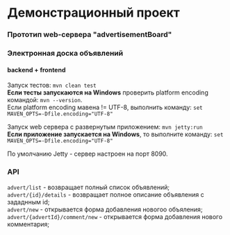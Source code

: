 # Демонстрационный проект
### Прототип web-сервера "advertisementBoard"<br>
### Электронная доска объявлений
#### backend + frontend

Запуск тестов: `mvn clean test`<br>
**Если тесты запускаются на Windows** проверить platform encoding командой:
`mvn --version`. <br>
Если platform encoding мавена != UTF-8, выполнить команду: `set MAVEN_OPTS=-Dfile.encoding="UTF-8"`


Запуск web сервера с развернутым приложением: `mvn jetty:run`<br>
**Если приложение запускается на Windows**, то выполните команду: `set MAVEN_OPTS=-Dfile.encoding="UTF-8"`

По умолчанию Jetty - сервер настроен на порт 8090.<br>

### API

`advert/list` - возвращает полный список объявлений;<br>
`advert/{id}/details` - возвращает полное описание объявления с зададнным id;<br>
`advert/new` - открывается форма добавления новогоо объяления;<br>
`advert/{advertId}/comment/new` - открывается форма добавления нового комментария;<br>

